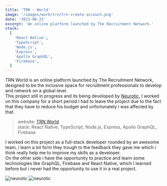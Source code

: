 ```yaml
---
title: 'TRN - World'
image: '/images/work/trn/trn-create-account.png'
date: '2023-06-22'
excerpt: 'An online platform launched by The Recruitment Network.'
stack:
  [
    'React Native',
    'TypeScript',
    'Node.js',
    'Express',
    'Apollo GraphQL',
    'Firebase',
  ]
---
```


TRN World is an online platform launched by The Recruitment Network, designed to be the inclusive space for recruitment professionals to develop and network on a global level.  
This project still in progress and its being developed by [Neurotic](https://www.neurotic.co), I worked on this company for a short period I had to leave the project due to the fact that they have to reduce his budget and unfortunately i was affected by that.

> website: [TRN World](https://staging.trnworld.com)  
> stack: React Native, TypeScript, Node.js, Express, Apollo GraphQL, Firebase

I worked on this project as a full-stack developer rounded by an awesome team, i learn a lot form they trough to the feedback they gave me which i think really help me to improve my skills as a developer.  
On the other side i have the opportunity to practice and learn some technologies like GraphQL, Firebase and React Native, which I learned before but i never had the opportunity to use it in a real project.

![neurotic](/images/work/trn/trn-analytics.png)
![neurotic](/images/work/trn/trn-polls.png)
